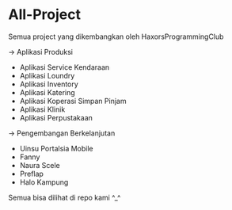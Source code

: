 # All-Project
Semua project yang dikembangkan oleh HaxorsProgrammingClub

-> Aplikasi Produksi

- Aplikasi Service Kendaraan
- Aplikasi Loundry
- Aplikasi Inventory
- Aplikasi Katering
- Aplikasi Koperasi Simpan Pinjam
- Aplikasi Klinik
- Aplikasi Perpustakaan

-> Pengembangan Berkelanjutan

- Uinsu Portalsia Mobile
- Fanny
- Naura Scele
- Preflap
- Halo Kampung

Semua bisa dilihat di repo kami ^_^
